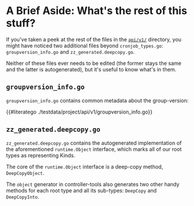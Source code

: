 # A Brief Aside: What's the rest of this stuff?

If you've taken a peek at the rest of the files in the
[`api/v1/`](https://github.com/eggsbenjamin/kubebuilder/docs/book/src/cronjob-tutorial/testdata/project/api/v1)
directory, you might have noticed two additional files beyond
`cronjob_types.go`: `groupversion_info.go` and `zz_generated.deepcopy.go`.

Neither of these files ever needs to be edited (the former stays the same
and the latter is autogenerated), but it's useful to know what's in them.

## `groupversion_info.go`

`groupversion_info.go` contains common metadata about the group-version:

{{#literatego ./testdata/project/api/v1/groupversion_info.go}}

## `zz_generated.deepcopy.go`

`zz_generated.deepcopy.go` contains the autogenerated implementation of
the aforementioned `runtime.Object` interface, which marks all of our root
types as representing Kinds.

The core of the `runtime.Object` interface is a deep-copy method,
`DeepCopyObject`.

The `object` generator in controller-tools also generates two other handy
methods for each root type and all its sub-types: `DeepCopy` and
`DeepCopyInto`.
